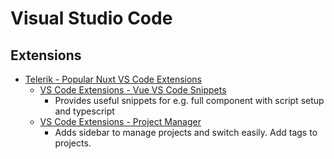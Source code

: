 # Visual Studio Code

## Extensions

- [Telerik - Popular Nuxt VS Code Extensions](https://www.telerik.com/blogs/popular-vs-code-extensions-vue.js-nuxt.js-developers)
  - [VS Code Extensions - Vue VS Code Snippets](https://marketplace.visualstudio.com/items?itemName=sdras.vue-vscode-snippets)
    - Provides useful snippets for e.g. full component with script setup and typescript
  - [VS Code Extensions - Project Manager](https://marketplace.visualstudio.com/items?itemName=alefragnani.project-manager)
    - Adds sidebar to manage projects and switch easily. Add tags to projects.